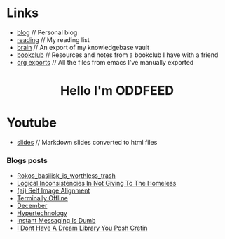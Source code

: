 # Links
- [blog](https://blog.alienate.earth) // Personal blog
- [reading](https://org.alienate.earth/reading.html) // My reading list
- [brain](https://brain.alienate.earth) // An export of my knowledgebase vault
- [bookclub](https://bookclub.alienate.earth) // Resources and notes from a bookclub I have with a friend
- [org exports](https://org.alienate.earth) // All the files from emacs I've manually exported

<h1 align="center">Hello I'm ODDFEED</h1>

# Youtube
- [slides](https://slides.alienate.earth) // Markdown slides converted to html files 

### Blogs posts
<!-- BLOG-POST-LIST:START -->
- [Rokos_basilisk_is_worthless_trash](https://oddfeed.github.io/blog/rokos_basilisk_is_worthless_trash/)
- [Logical Inconsistencies In Not Giving To The Homeless](https://oddfeed.github.io/blog/Logical-inconsistencies-in-not-giving-to-the-homeless/)
- [&lpar;ai&rpar; Self Image Alignment](https://oddfeed.github.io/blog/(AI)-self-image-alignment/)
- [Terminally Offline](https://oddfeed.github.io/blog/Terminally-offline/)
- [December](https://oddfeed.github.io/blog/December/)
- [Hypertechnology](https://oddfeed.github.io/blog/hypertechnology/)
- [Instant Messaging Is Dumb](https://oddfeed.github.io/blog/Instant-messaging-is-dumb/)
- [I Dont Have A Dream Library You Posh Cretin](https://oddfeed.github.io/blog/I-dont-have-a-dream-library-you-posh-cretin/)
<!-- BLOG-POST-LIST:END -->

